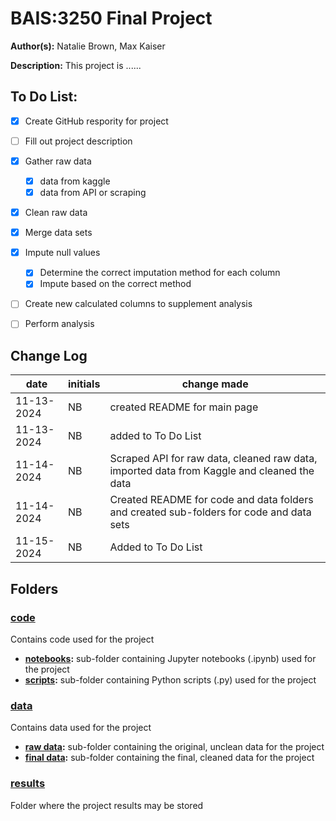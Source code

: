 # BAIS:3250 Final Project
**Author(s):** Natalie Brown, Max Kaiser

**Description:** This project is ......

## To Do List:
*  [x] Create GitHub respority for project
*  [ ] Fill out project description
*  [x] Gather raw data
   *  [x] data from kaggle
   *  [x] data from API or scraping
*  [x] Clean raw data
*  [x] Merge data sets
*  [x] Impute null values
    * [x] Determine the correct imputation method for each column
    * [x] Impute based on the correct method
*  [ ] Create new calculated columns to supplement analysis
*  [ ] Perform analysis


## Change Log
| date | initials | change made |
|------|----------|--------|
| 11-13-2024 | NB | created README for main page |
| 11-13-2024 | NB | added to To Do List |
| 11-14-2024 | NB | Scraped API for raw data, cleaned raw data, imported data from Kaggle and cleaned the data |
| 11-14-2024 | NB | Created README for code and data folders and created sub-folders for code and data sets |
| 11-15-2024 | NB | Added to To Do List |


## Folders

### [code](code)
Contains code used for the project
* **[notebooks](code/notebooks):** sub-folder containing Jupyter notebooks (.ipynb) used for the project
* **[scripts](code/scripts):** sub-folder containing Python scripts (.py) used for the project

### [data](data)
Contains data used for the project
* **[raw data](data/raw_data):** sub-folder containing the original, unclean data for the project
* **[final data](data/final_data):** sub-folder containing the final, cleaned data for the project

### [results](results)
Folder where the project results may be stored



